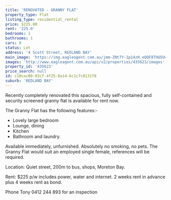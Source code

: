 ```yaml
---
title: 'RENOVATED - GRANNY FLAT'
property_type: Flat
listing_type: residential_rental
price: $225.00
rent: '225.0'
bedrooms: 1
bathrooms: 1
cars: 0
status: Let
address: '4 Scott Street, REDLAND BAY'
main_image: 'https://img.eagleagent.com.au/jmm-ZNt7Y-1p14zH_eQQF8THU5U=/1280x854/smart/https://s3-us-west-2.amazonaws.com/eagleagent-orig/images/6826192/415613235-image-M.jpg'
images: 'http://www.eagleagent.com.au/api/v2/properties/435623/images'
property_id: '435623'
price_search: null
id: c10cac00-93cf-4f25-8a14-bc1c7c0131f8
suburb: 'REDLAND BAY'
---
```

Recently completely renovated this spacious, fully self-contained and security screened granny flat is available for rent now.

The Granny Flat has the following features:-
* Lovely large bedroom
* Lounge, dining
* Kitchen
* Bathroom and laundry.

Available immediately, unfurnished. Absolutely no smoking, no pets. The Granny Flat would suit an employed single female, references will be required.

Location:
Quiet street, 200m to bus, shops, Moreton Bay.

Rent:
$225 p/w includes power, water and internet.
2 weeks rent in advance plus 4 weeks rent as bond.

Phone Tony 0412 244 893 for an inspection